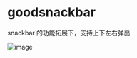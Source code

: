 # goodsnackbar
snackbar 的功能拓展下，支持上下左右弹出

 ![image](https://raw.githubusercontent.com/small-tree/goodsnackbar/master/iamge/11111.gif)
